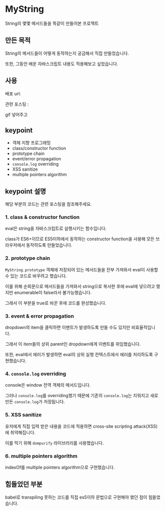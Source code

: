 # MyString

String의 몇몇 메서드들을 똑같이 만들어본 프로젝트

## 만든 목적

String의 메서드들이 어떻게 동작하는지 궁금해서 직접 만들었습니다.

또한, 그동안 배운 자바스크립트 내용도 적용해보고 싶었습니다.

## 사용

배포 url:

관련 포스팅 :

gif 넣어주고

## keypoint

- 객체 지향 프로그래밍
- class/constructor function
- prototype chain
- event/error propagation
- `console.log` overriding
- XSS sanitize
- multiple pointers algorithm

## keypoint 설명

해당 부분의 코드는 관련 포스팅을 참조해주세요.

### 1. class & constructor function

eval은 string을 자바스크립트로 실행시키는 함수입니다.

class가 ES6+이므로 ES5이하에서 동작하는 constructor function을 사용해 모든 브라우저에서 동작하도록 만들었습니다.

### 2. prototype chain

`MyString.prototype` 객체에 저장되어 있는 메서드들을 전부 가져와서 eval이 사용할 수 있는 코드로 바꾸려고 했습니다.

이를 위해 순회문으로 메서드들을 가져와서 string으로 복사한 후에 eval에 넣으려고 했지만 enumerable이 false라서 불가능했습니다.

그래서 이 부분을 true로 바꾼 후에 코드를 완성했습니다.

### 3. event & error propagation

dropdown의 item을 클릭하면 이벤트가 발생하도록 만들 수도 있지만 비효율적입니다.

그래서 이 item들의 상위 parent인 dropdown에게 이벤트를 위임했습니다.

또한, eval에서 에러가 발생하면 eval의 상위 실행 컨텍스트에서 에러를 처리하도록 구현했습니다.

### 4. `console.log` overriding

console은 window 전역 객체의 메서드입니다.

그러나 `console.log`를 overriding했기 때문에 기존의 `console.log`는 지워지고 새로 만든 `console.log`가 저장됩니다.

### 5. XSS sanitize

유저에게 직접 입력 받은 내용을 코드에 적용하면 cross-site scripting attack(XSS)에 취약해집니다.

이를 막기 위해 `dompurify` 라이브러리를 사용했습니다.

### 6. multiple pointers algorithm

indexOf를 multiple pointers algorithm으로 구현했습니다.

## 힘들었던 부분

babel로 transpiling 못하는 코드를 직접 es5이하 문법으로 구현해야 했던 점이 힘들었습니다.
